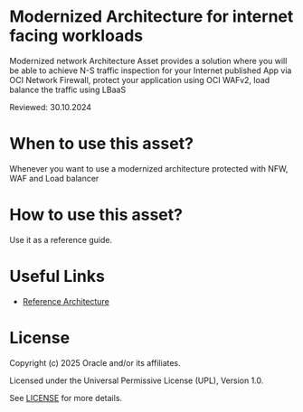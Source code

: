 # Modernized Architecture for internet facing workloads
 
Modernized network Architecture Asset provides a solution where you will be able to achieve N-S traffic inspection for your Internet published App via OCI Network Firewall, protect your application using OCI WAFv2, load balance the traffic using LBaaS
 
Reviewed: 30.10.2024

# When to use this asset?
 
Whenever you want to use a modernized architecture protected with NFW, WAF and Load balancer
 
# How to use this asset?
 
Use it as a reference guide.
 
# Useful Links 

- [Reference Architecture ](files/Modernized%20Architecture.pdf)

# License

Copyright (c) 2025 Oracle and/or its affiliates.

Licensed under the Universal Permissive License (UPL), Version 1.0.

See [LICENSE](https://github.com/oracle-devrel/technology-engineering/blob/main/LICENSE) for more details.
